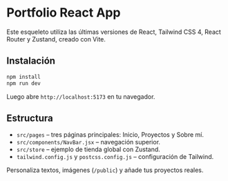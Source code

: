 # Portfolio React App

Este esqueleto utiliza las últimas versiones de React, Tailwind CSS 4, React Router y Zustand, creado con Vite.

## Instalación

```bash
npm install
npm run dev
```

Luego abre `http://localhost:5173` en tu navegador.

## Estructura

- `src/pages` – tres páginas principales: Inicio, Proyectos y Sobre mí.
- `src/components/NavBar.jsx` – navegación superior.
- `src/store` – ejemplo de tienda global con Zustand.
- `tailwind.config.js` y `postcss.config.js` – configuración de Tailwind.

Personaliza textos, imágenes (`/public`) y añade tus proyectos reales.
